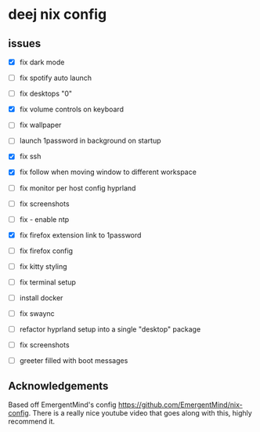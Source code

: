 


# deej nix config

## issues

- [x] fix dark mode
- [ ] fix spotify auto launch
- [ ] fix desktops "0"
- [x] fix volume controls on keyboard
- [ ] fix wallpaper
- [ ] launch 1password in background on startup
- [x] fix ssh
- [x] fix follow when moving window to different workspace
- [ ] fix monitor per host config hyprland
- [ ] fix screenshots
- [ ] fix - enable ntp
- [x] fix firefox extension link to 1password
- [ ] fix firefox config
- [ ] fix kitty styling
- [ ] fix terminal setup
- [ ] install docker
- [ ] fix swaync
- [ ] refactor hyprland setup into a single "desktop" package
- [ ] fix screenshots
- [ ] greeter filled with boot messages
 



## Acknowledgements

Based off EmergentMind's config https://github.com/EmergentMind/nix-config. There is a really nice youtube video that goes along with this, highly recommend it. 